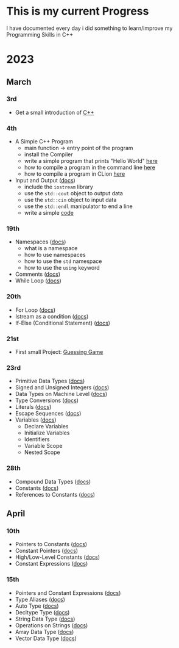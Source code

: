 # This is my current Progress
I have documented every day i did something to learn/improve my Programming Skills in C++

# 2023

## March

### 3rd
- Get a small introduction of [C++](https://github.com/dpfurners/CPP/blob/master/README.md#introduction-to-c)

### 4th
- A Simple C++ Program
  - main function -> entry point of the program
  - install the Compiler
  - write a simple program that prints "Hello World" [here](https://github.com/dpfurners/CPP/blob/master/01_FirstProgram/test.cpp)
  - how to compile a program in the command line [here](https://github.com/dpfurners/CPP/blob/master/README.md#steps-windows-command-prompt)
  - how to compile a program in CLion [here](https://github.com/dpfurners/CPP/blob/master/README.md#steps-clion)
- Input and Output ([docs](https://github.com/dpfurners/CPP/blob/master/02_InputOutput/InputOutput.md))
  - include the `iostream` library
  - use the `std::cout` object to output data
  - use the `std::cin` object to input data
  - use the `std::endl` manipulator to end a line
  - write a simple [code](https://github.com/dpfurners/CPP/blob/master/02_InputOutput/input-output.cpp)

### 19th
- Namespaces ([docs](https://github.com/dpfurners/CPP/blob/master/03_Namespaces/Namespaces.md))
  - what is a namespace
  - how to use namespaces
  - how to use the `std` namespace
  - how to use the `using` keyword
- Comments ([docs](https://github.com/dpfurners/CPP/blob/master/04_Comments/Comments.md))
- While Loop ([docs](https://github.com/dpfurners/CPP/blob/master/05_Loops/Loops.md#while-loop))

### 20th
- For Loop ([docs](https://github.com/dpfurners/CPP/blob/master/05_Loops/Loops.md#for-loop))
- Istream as a condition ([docs](https://github.com/dpfurners/CPP/blob/master/05_Loops/Loops.md#using-istream-as-a-condition))
- If-Else (Conditional Statement) ([docs](https://github.com/dpfurners/CPP/blob/master/06_ConditionalStatements/ConditionalStatements.md#using-istream-as-a-condition))

### 21st
- First small Project: [Guessing Game](https://github.com/dpfurners/CPP/blob/master/00_Projects/00_GuessingGame)

### 23rd
- Primitive Data Types ([docs](https://github.com/dpfurners/CPP/blob/master/07_DataTypes/DataTypes.md#primitive-types))
- Signed and Unsigned Integers ([docs](https://github.com/dpfurners/CPP/blob/master/07_DataTypes/DataTypes.md#signed-and-unsigned-integers))
- Data Types on Machine Level ([docs](https://github.com/dpfurners/CPP/blob/master/07_DataTypes/DataTypes.md#machine-level-representation-data-types))
- Type Conversions ([docs](https://github.com/dpfurners/CPP/blob/master/07_DataTypes/DataTypes.md#type-conversions))
- Literals ([docs](https://github.com/dpfurners/CPP/blob/master/07_DataTypes/DataTypes.md#literals))
- Escape Sequences ([docs](https://github.com/dpfurners/CPP/blob/master/08_EscapeSequences/EscapeSequences.md))
- Variables ([docs](https://github.com/dpfurners/CPP/blob/master/09_Variables/Variables.md))
  - Declare Variables
  - Initialize Variables
  - Identifiers
  - Variable Scope
  - Nested Scope

### 28th
- Compound Data Types ([docs](https://github.com/dpfurners/CPP/blob/master/07_DataTypes/DataTypes.md#compound-data-types))
- Constants ([docs](https://github.com/dpfurners/CPP/blob/master/09_Variables/Variables.md#constants))
- References to Constants ([docs](https://github.com/dpfurners/CPP/blob/master/09_Variables/Variables.md#references-to-constants))

## April

### 10th
- Pointers to Constants ([docs](https://github.com/dpfurners/CPP/blob/master/09_Variables/Variables.md#pointers-to-constants))
- Constant Pointers ([docs](https://github.com/dpfurners/CPP/blob/master/09_Variables/Variables.md#constant-pointers))
- High/Low-Level Constants ([docs](https://github.com/dpfurners/CPP/blob/master/09_Variables/Variables.md#high-level-vs-low-level-constants))
- Constant Expressions ([docs](https://github.com/dpfurners/CPP/blob/master/09_Variables/Variables.md#constant-expressions))

### 15th
- Pointers and Constant Expressions ([docs](https://github.com/dpfurners/CPP/blob/master/09_Variables/Variables.md#pointers-and-constant-expressions))
- Type Aliases ([docs](https://github.com/dpfurners/CPP/blob/master/07_DataTypes/DataTypes.md#type-aliases))
- Auto Type ([docs](https://github.com/dpfurners/CPP/blob/master/07_DataTypes/DataTypes.md#auto-type))
- Decltype Type ([docs](https://github.com/dpfurners/CPP/blob/master/07_DataTypes/DataTypes.md#decltype-type))
- String Data Type ([docs](https://github.com/dpfurners/CPP/blob/master/07_DataTypes/DataTypes.md#string-data-type))
- Operations on Strings ([docs](https://github.com/dpfurners/CPP/blob/master/07_DataTypes/DataTypes.md#operations-on-strings))
- Array Data Type ([docs](https://github.com/dpfurners/CPP/blob/master/07_DataTypes/DataTypes.md#arrays))
- Vector Data Type ([docs](https://github.com/dpfurners/CPP/blob/master/07_DataTypes/DataTypes.md#vector-data-type))